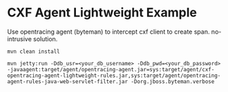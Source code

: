 # CXF Agent Lightweight Example

Use opentracing agent (byteman) to intercept cxf client to create span. no-intrusive solution.

```shell
mvn clean install

mvn jetty:run -Ddb_usr=<your_db_username> -Ddb_pwd=<your_db_password> -javaagent:target/agent/opentracing-agent.jar=sys:target/agent/cxf-opentracing-agent-lightweight-rules.jar,sys:target/agent/opentracing-agent-rules-java-web-servlet-filter.jar -Dorg.jboss.byteman.verbose
```
